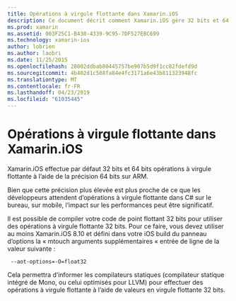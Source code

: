 ```yaml
---
title: Opérations à virgule flottante dans Xamarin.iOS
description: Ce document décrit comment Xamarin.iOS gère 32 bits et 64 bits de précision opérations à virgule flottante et traite des associés d’impact sur les performances.
ms.prod: xamarin
ms.assetid: 003F25C1-B430-4339-9C95-7DF527EBC699
ms.technology: xamarin-ios
author: lobrien
ms.author: laobri
ms.date: 11/25/2015
ms.openlocfilehash: 28002ddbab80445757be907b5d9f1cc02fdefd9d
ms.sourcegitcommit: 4b402d1c508fa84e4fc3171a6e43b811323948fc
ms.translationtype: MT
ms.contentlocale: fr-FR
ms.lasthandoff: 04/23/2019
ms.locfileid: "61035445"
---
```

# <a name="floating-point-operations-in-xamarinios"></a>Opérations à virgule flottante dans Xamarin.iOS

Xamarin.iOS effectue par défaut 32 bits et 64 bits opérations à virgule flottante à l’aide de la précision 64 bits sur ARM.  

Bien que cette précision plus élevée est plus proche de ce que les développeurs attendent d’opérations à virgule flottante dans C# sur le bureau, sur mobile, l’impact sur les performances peut être significatif.

Il est possible de compiler votre code de point flottant 32 bits pour utiliser des opérations à virgule flottante 32 bits.  Pour ce faire, vous devez utiliser au moins Xamarin.iOS 8.10 et défini dans votre iOS build du panneau d’options la « mtouch arguments supplémentaires « entrée de ligne de la valeur suivante :

     --aot-options=-O=float32

Cela permettra d’informer les compilateurs statiques (compilateur statique intégré de Mono, ou celui optimisés pour LLVM) pour effectuer des opérations à virgule flottante à l’aide de valeurs en virgule flottante 32 bits.
